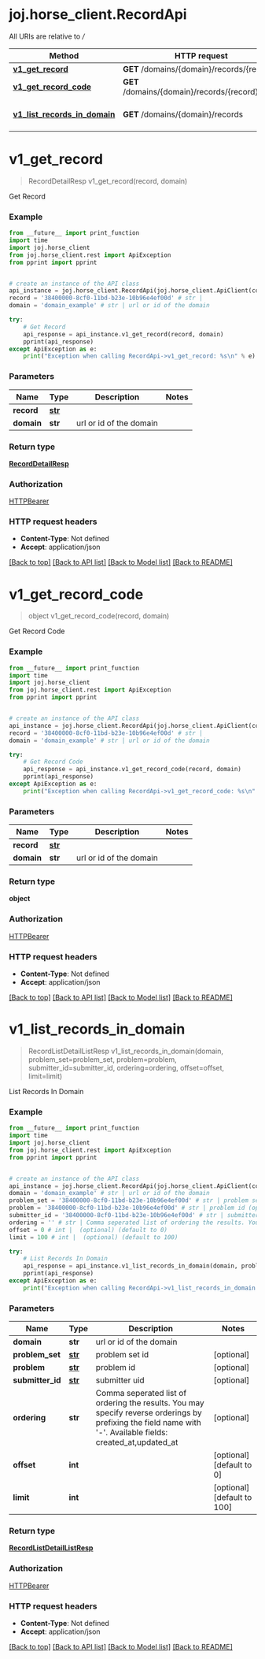 # joj.horse_client.RecordApi

All URIs are relative to */*

Method | HTTP request | Description
------------- | ------------- | -------------
[**v1_get_record**](RecordApi.md#v1_get_record) | **GET** /domains/{domain}/records/{record} | Get Record
[**v1_get_record_code**](RecordApi.md#v1_get_record_code) | **GET** /domains/{domain}/records/{record}/code | Get Record Code
[**v1_list_records_in_domain**](RecordApi.md#v1_list_records_in_domain) | **GET** /domains/{domain}/records | List Records In Domain

# **v1_get_record**
> RecordDetailResp v1_get_record(record, domain)

Get Record

### Example
```python
from __future__ import print_function
import time
import joj.horse_client
from joj.horse_client.rest import ApiException
from pprint import pprint


# create an instance of the API class
api_instance = joj.horse_client.RecordApi(joj.horse_client.ApiClient(configuration))
record = '38400000-8cf0-11bd-b23e-10b96e4ef00d' # str | 
domain = 'domain_example' # str | url or id of the domain

try:
    # Get Record
    api_response = api_instance.v1_get_record(record, domain)
    pprint(api_response)
except ApiException as e:
    print("Exception when calling RecordApi->v1_get_record: %s\n" % e)
```

### Parameters

Name | Type | Description  | Notes
------------- | ------------- | ------------- | -------------
 **record** | [**str**](.md)|  | 
 **domain** | **str**| url or id of the domain | 

### Return type

[**RecordDetailResp**](RecordDetailResp.md)

### Authorization

[HTTPBearer](../README.md#HTTPBearer)

### HTTP request headers

 - **Content-Type**: Not defined
 - **Accept**: application/json

[[Back to top]](#) [[Back to API list]](../README.md#documentation-for-api-endpoints) [[Back to Model list]](../README.md#documentation-for-models) [[Back to README]](../README.md)

# **v1_get_record_code**
> object v1_get_record_code(record, domain)

Get Record Code

### Example
```python
from __future__ import print_function
import time
import joj.horse_client
from joj.horse_client.rest import ApiException
from pprint import pprint


# create an instance of the API class
api_instance = joj.horse_client.RecordApi(joj.horse_client.ApiClient(configuration))
record = '38400000-8cf0-11bd-b23e-10b96e4ef00d' # str | 
domain = 'domain_example' # str | url or id of the domain

try:
    # Get Record Code
    api_response = api_instance.v1_get_record_code(record, domain)
    pprint(api_response)
except ApiException as e:
    print("Exception when calling RecordApi->v1_get_record_code: %s\n" % e)
```

### Parameters

Name | Type | Description  | Notes
------------- | ------------- | ------------- | -------------
 **record** | [**str**](.md)|  | 
 **domain** | **str**| url or id of the domain | 

### Return type

**object**

### Authorization

[HTTPBearer](../README.md#HTTPBearer)

### HTTP request headers

 - **Content-Type**: Not defined
 - **Accept**: application/json

[[Back to top]](#) [[Back to API list]](../README.md#documentation-for-api-endpoints) [[Back to Model list]](../README.md#documentation-for-models) [[Back to README]](../README.md)

# **v1_list_records_in_domain**
> RecordListDetailListResp v1_list_records_in_domain(domain, problem_set=problem_set, problem=problem, submitter_id=submitter_id, ordering=ordering, offset=offset, limit=limit)

List Records In Domain

### Example
```python
from __future__ import print_function
import time
import joj.horse_client
from joj.horse_client.rest import ApiException
from pprint import pprint


# create an instance of the API class
api_instance = joj.horse_client.RecordApi(joj.horse_client.ApiClient(configuration))
domain = 'domain_example' # str | url or id of the domain
problem_set = '38400000-8cf0-11bd-b23e-10b96e4ef00d' # str | problem set id (optional)
problem = '38400000-8cf0-11bd-b23e-10b96e4ef00d' # str | problem id (optional)
submitter_id = '38400000-8cf0-11bd-b23e-10b96e4ef00d' # str | submitter uid (optional)
ordering = '' # str | Comma seperated list of ordering the results. You may specify reverse orderings by prefixing the field name with '-'.  Available fields: created_at,updated_at (optional)
offset = 0 # int |  (optional) (default to 0)
limit = 100 # int |  (optional) (default to 100)

try:
    # List Records In Domain
    api_response = api_instance.v1_list_records_in_domain(domain, problem_set=problem_set, problem=problem, submitter_id=submitter_id, ordering=ordering, offset=offset, limit=limit)
    pprint(api_response)
except ApiException as e:
    print("Exception when calling RecordApi->v1_list_records_in_domain: %s\n" % e)
```

### Parameters

Name | Type | Description  | Notes
------------- | ------------- | ------------- | -------------
 **domain** | **str**| url or id of the domain | 
 **problem_set** | [**str**](.md)| problem set id | [optional] 
 **problem** | [**str**](.md)| problem id | [optional] 
 **submitter_id** | [**str**](.md)| submitter uid | [optional] 
 **ordering** | **str**| Comma seperated list of ordering the results. You may specify reverse orderings by prefixing the field name with &#x27;-&#x27;.  Available fields: created_at,updated_at | [optional] 
 **offset** | **int**|  | [optional] [default to 0]
 **limit** | **int**|  | [optional] [default to 100]

### Return type

[**RecordListDetailListResp**](RecordListDetailListResp.md)

### Authorization

[HTTPBearer](../README.md#HTTPBearer)

### HTTP request headers

 - **Content-Type**: Not defined
 - **Accept**: application/json

[[Back to top]](#) [[Back to API list]](../README.md#documentation-for-api-endpoints) [[Back to Model list]](../README.md#documentation-for-models) [[Back to README]](../README.md)


